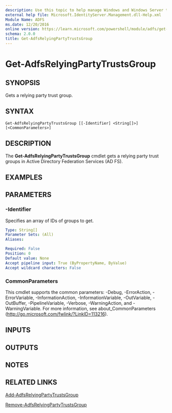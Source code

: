 ```yaml
---
description: Use this topic to help manage Windows and Windows Server technologies with Windows PowerShell.
external help file: Microsoft.IdentityServer.Management.dll-Help.xml
Module Name: ADFS
ms.date: 12/20/2016
online version: https://learn.microsoft.com/powershell/module/adfs/get-adfsrelyingpartytrustsgroup?view=windowsserver2019-ps&wt.mc_id=ps-gethelp
schema: 2.0.0
title: Get-AdfsRelyingPartyTrustsGroup
---
```


# Get-AdfsRelyingPartyTrustsGroup

## SYNOPSIS
Gets a relying party trust group.

## SYNTAX

```
Get-AdfsRelyingPartyTrustsGroup [[-Identifier] <String[]>] [<CommonParameters>]
```

## DESCRIPTION
The **Get-AdfsRelyingPartyTrustsGroup** cmdlet gets a relying party trust groups in Active Directory Federation Services (AD FS).

## EXAMPLES

## PARAMETERS

### -Identifier
Specifies an array of IDs of groups to get.

```yaml
Type: String[]
Parameter Sets: (All)
Aliases: 

Required: False
Position: 0
Default value: None
Accept pipeline input: True (ByPropertyName, ByValue)
Accept wildcard characters: False
```

### CommonParameters
This cmdlet supports the common parameters: -Debug, -ErrorAction, -ErrorVariable, -InformationAction, -InformationVariable, -OutVariable, -OutBuffer, -PipelineVariable, -Verbose, -WarningAction, and -WarningVariable. For more information, see about_CommonParameters (http://go.microsoft.com/fwlink/?LinkID=113216).

## INPUTS

## OUTPUTS

## NOTES

## RELATED LINKS

[Add-AdfsRelyingPartyTrustsGroup](./Add-AdfsRelyingPartyTrustsGroup.md)

[Remove-AdfsRelyingPartyTrustsGroup](./Remove-AdfsRelyingPartyTrustsGroup.md)

